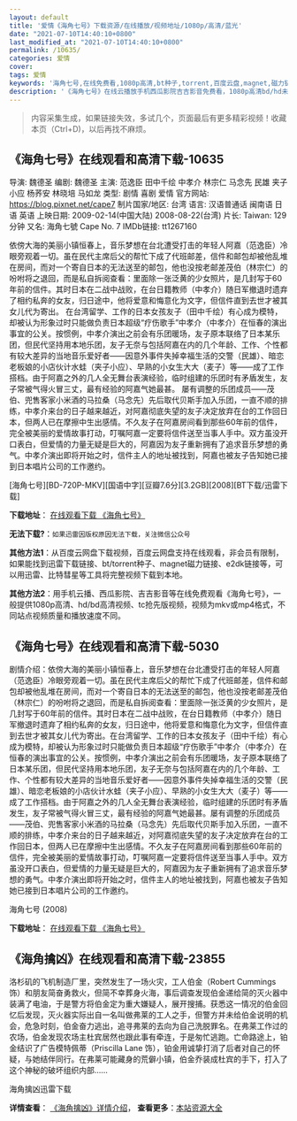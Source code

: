 ```yaml
---
layout: default
title: '爱情《海角七号》下载资源/在线播放/视频地址/1080p/高清/蓝光'
date: "2021-07-10T14:40:10+0800"
last_modified_at: "2021-07-10T14:40:10+0800"
permalink: /10635/
categories: 爱情
cover:
tags: 爱情
keywords: '海角七号,在线免费看,1080p高清,bt种子,torrent,百度云盘,magnet,磁力链,迅雷下载资源'
description: '《海角七号》在线云播放手机西瓜影院吉吉影音免费看，1080p高清bd/hd未删减完整版和tc抢先枪版，mkv/mp4格式，附带bt/torrent种子、magnet/磁力链、百度云盘、网盘资源迅雷下载链接'
---
```


>内容采集生成，如果链接失效，多试几个，页面最后有更多精彩视频！收藏本页（Ctrl+D)，以后再找不麻烦。


## 《海角七号》在线观看和高清下载-10635

导演: 魏德圣 编剧: 魏德圣 主演: 范逸臣 田中千绘 中孝介 林宗仁 马念先 民雄 夹子小应 杨荞安 林晓培 马如龙 类型: 剧情 喜剧 爱情 官方网站: https://blog.pixnet.net/cape7 制片国家/地区: 台湾 语言: 汉语普通话 闽南语 日语 英语 上映日期: 2009-02-14(中国大陆) 2008-08-22(台湾) 片长: Taiwan: 129 分钟 又名: 海角七號 Cape No. 7 IMDb链接: tt1267160

依傍大海的美丽小镇恒春上，音乐梦想在台北遭受打击的年轻人阿嘉（范逸臣）冷眼旁观着一切。虽在民代主席后父的帮忙下成了代班邮差，信件和邮包却被他乱堆在房间，而对一个寄自日本的无法送至的邮包，他也没按老邮差茂伯（林宗仁）的吩咐将之退回，而是私自拆阅查看：里面除一张泛黄的少女照片，是几封写于60年前的信件。其时日本在二战中战败，在台日籍教师（中孝介）随日军撤退时遗弃了相约私奔的女友，归日途中，他将爱意和悔意化为文字，但信件直到去世才被其女儿代为寄出。 在台湾留学、工作的日本女孩友子（田中千绘）有心成为模特，却被认为形象过时只能做负责日本超级“疗伤歌手”中孝介（中孝介）在恒春的演出事宜的公关。按惯例，中孝介演出之前会有乐团暖场，友子原本联络了日本某乐团，但民代坚持用本地乐团，友子无奈与包括阿嘉在内的几个年龄、工作、个性都有较大差异的当地音乐爱好者——因意外事件失掉幸福生活的交警（民雄）、暗恋老板娘的小店伙计水蛙（夹子小应）、早熟的小女生大大（麦子）等——成了工作搭档。由于阿嘉之外的几人全无舞台表演经验，临时组建的乐团时有矛盾发生，友子常被气得火冒三丈，最有经验的阿嘉气她最甚。 屡有调整的乐团成员——茂伯、兜售客家小米酒的马拉桑（马念先）先后取代贝斯手加入乐团，一直不顺的排练，中孝介来台的日子越来越近，对阿嘉彻底失望的友子决定放弃在台的工作回日本，但两人已在摩擦中生出感情。不久友子在阿嘉房间看到那些60年前的信件，完全被美丽的爱情故事打动，叮嘱阿嘉一定要将信件送至当事人手中。双方虽没开口表白，但爱情的力量无疑是巨大的，阿嘉因为友子重新拥有了追求音乐梦想的勇气。中孝介演出即将开始之时，信件主人的地址被找到，阿嘉也被友子告知她已接到日本唱片公司的工作邀约。


[海角七号][BD-720P-MKV][国语中字][豆瓣7.6分][3.2GB][2008][BT下载/迅雷下载]

**下载地址**： [在线观看下载 《海角七号》](https://www.btdx8.com/torrent/cape_no_7_2008.html) 


**无法下载?**：`如果迅雷因版权原因无法下载，关注微信公众号 `

**其他方法1**：从百度云网盘下载视频，百度云网盘支持在线观看，非会员有限制，如果能找到迅雷下载链接、bt/torrent种子、magnet磁力链接、e2dk链接等，可以用迅雷、比特彗星等工具将完整视频下载到本地。

**其他方法2**：用手机云播、西瓜影院、吉吉影音等在线免费观看《海角七号》，一般提供1080p高清、hd/bd高清视频、tc抢先版视频，视频为mkv或mp4格式，不同站点视频质量和播放速度不同。


## 《海角七号》在线观看和高清下载-5030

剧情介绍：依傍大海的美丽小镇恒春上，音乐梦想在台北遭受打击的年轻人阿嘉（范逸臣）冷眼旁观着一切。虽在民代主席后父的帮忙下成了代班邮差，信件和邮包却被他乱堆在房间，而对一个寄自日本的无法送至的邮包，他也没按老邮差茂伯（林宗仁）的吩咐将之退回，而是私自拆阅查看：里面除一张泛黄的少女照片，是几封写于60年前的信件。其时日本在二战中战败，在台日籍教师（中孝介）随日军撤退时遗弃了相约私奔的女友，归日途中，他将爱意和悔意化为文字，但信件直到去世才被其女儿代为寄出。在台湾留学、工作的日本女孩友子（田中千绘）有心成为模特，却被认为形象过时只能做负责日本超级“疗伤歌手”中孝介（中孝介）在恒春的演出事宜的公关。按惯例，中孝介演出之前会有乐团暖场，友子原本联络了日本某乐团，但民代坚持用本地乐团，友子无奈与包括阿嘉在内的几个年龄、工作、个性都有较大差异的当地音乐爱好者——因意外事件失掉幸福生活的交警（民雄）、暗恋老板娘的小店伙计水蛙（夹子小应）、早熟的小女生大大（麦子）等——成了工作搭档。由于阿嘉之外的几人全无舞台表演经验，临时组建的乐团时有矛盾发生，友子常被气得火冒三丈，最有经验的阿嘉气她最甚。屡有调整的乐团成员——茂伯、兜售客家小米酒的马拉桑（马念先）先后取代贝斯手加入乐团，一直不顺的排练，中孝介来台的日子越来越近，对阿嘉彻底失望的友子决定放弃在台的工作回日本，但两人已在摩擦中生出感情。不久友子在阿嘉房间看到那些60年前的信件，完全被美丽的爱情故事打动，叮嘱阿嘉一定要将信件送至当事人手中。双方虽没开口表白，但爱情的力量无疑是巨大的，阿嘉因为友子重新拥有了追求音乐梦想的勇气。中孝介演出即将开始之时，信件主人的地址被找到，阿嘉也被友子告知她已接到日本唱片公司的工作邀约。


海角七号 (2008)

**下载地址**： [在线观看下载 《海角七号》](https://www.btbtdy.me/btdy/dy16795.html) 


## 《海角擒凶》在线观看和高清下载-23855

洛杉矶的飞机制造厂里，突然发生了一场火灾，工人伯金（Robert Cummings 饰）和朋友简奋勇救火，但简不幸葬身火海，事后调查发现伯金递给简的灭火器中装满了电油，于是警方将伯金定为重大嫌疑人，展开搜捕。获悉这一情况的伯金回忆后发现，灭火器实际出自一名叫做弗莱的工人之手，但警方并未给伯金说明的机会，危急时刻，伯金奋力逃出，追寻弗莱的去向为自己洗脱罪名。在弗莱工作过的农场，伯金发现农场主杜宾居然也跟此事有牵连，于是匆忙逃跑。亡命路途上，铂金结识了广告模特佩蒂（Priscilla Lane 饰），铂金用诚挚打消了后者对自己的怀疑，与她结伴同行。在弗莱可能藏身的荒僻小镇，伯金乔装成杜宾的手下，打入了这个神秘的破坏组织内部&hellip;…


海角擒凶迅雷下载

**详情查看**： [《海角擒凶》详情介绍](/movie/23855/)， **查看更多**：[本站资源大全](/movie/t/all/)

